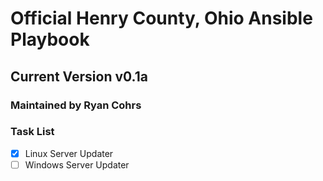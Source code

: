 # Official Henry County, Ohio Ansible Playbook
## Current Version v0.1a
### **Maintained by Ryan Cohrs**


### Task List
-   [x] Linux Server Updater
-   [ ] Windows Server Updater